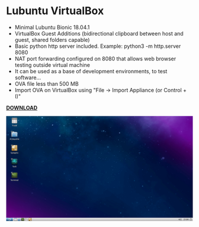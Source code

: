 # Lubuntu VirtualBox
- Minimal Lubuntu Bionic 18.04.1
- VirtualBox Guest Additions (bidirectional clipboard between host and guest, shared folders capable)
- Basic python http server included. Example: python3 -m http.server 8080
- NAT port forwarding configured on 8080 that allows web browser testing outside virtual machine
- It can be used as a base of development environments, to test software...
- OVA file less than 500 MB
- Import OVA on VirtualBox using "File -> Import Appliance (or Control + I)"

[**DOWNLOAD**](https://github.com/Virtual-Machines/Lubuntu-VirtualBox/releases/download/latest/LubuntuBionic.ova)

![Lubuntu](https://raw.githubusercontent.com/Virtual-Machines/Lubuntu-VirtualBox/master/Lubuntu.png)


